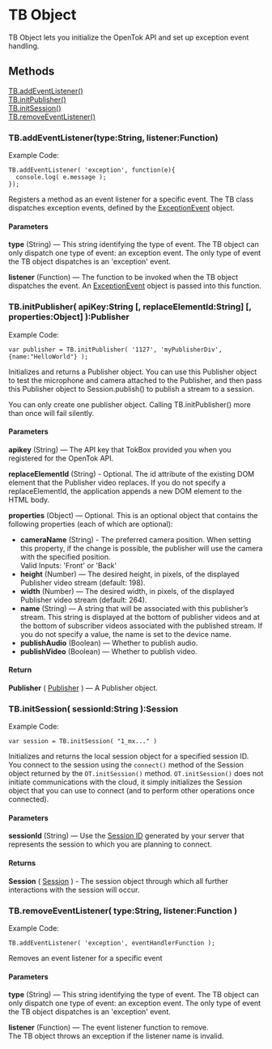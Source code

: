 # TB Object

TB Object lets you initialize the OpenTok API and set up exception event handling.

## Methods

[TB.addEventListener()](#addEventListener)  
[TB.initPublisher()](#initPublisher)  
[TB.initSession()](#initSession)  
[TB.removeEventListener()](#removeEventListener)  



<a name="addEventListener"></a>
### TB.addEventListener(type:String, listener:Function)

Example Code:  
```
TB.addEventListener( 'exception', function(e){
  console.log( e.message );
});
```

Registers a method as an event listener for a specific event. The TB class dispatches exception events, defined by the
[ExceptionEvent](exceptionEvent.md) object.

#### Parameters

**type** (String) — This string identifying the type of event. The TB object can only dispatch one type of event: an exception event. The only type of event the TB object dispatches is an 'exception' event.

**listener** (Function) — The function to be invoked when the TB object dispatches the event. An [ExceptionEvent](exceptionEvent.md) object is passed into this function.


<a name="initPublisher"></a>
### TB.initPublisher( apiKey:String [, replaceElementId:String] [, properties:Object] ):Publisher

Example Code:  
```
var publisher = TB.initPublisher( '1127', 'myPublisherDiv', {name:"HelloWorld"} );
```

Initializes and returns a Publisher object. You can use this Publisher object to test the microphone and camera attached to the Publisher, and then pass this Publisher object to Session.publish() to publish a stream to a session.

You can only create one publisher object. Calling TB.initPublisher() more than once will fail silently.

#### Parameters

**apikey** (String) — The API key that TokBox provided you when you registered for the OpenTok API.

**replaceElementId** (String) - Optional. The id attribute of the existing DOM element that the Publisher video replaces. If you do not specify a replaceElementId, the application appends a new DOM element to the HTML body. 

**properties** (Object) — Optional. This is an optional object that contains the following properties (each of which are optional):

* **cameraName** (String) - The preferred camera position. When setting this property, if the change is possible, the publisher will use the camera with the specified position.  
Valid Inputs: 'Front' or 'Back'
* **height** (Number) — The desired height, in pixels, of the displayed Publisher video stream (default: 198). 
* **width** (Number) — The desired width, in pixels, of the displayed Publisher video stream (default: 264). 
* **name** (String) — A string that will be associated with this publisher’s stream. This string is displayed at the bottom of publisher videos and at the bottom of subscriber videos associated with the published stream. If you do not specify a value, the name is set to the device name.
* **publishAudio** (Boolean) — Whether to publish audio.
* **publishVideo** (Boolean) — Whether to publish video.


#### Return

**Publisher** ( [Publisher](publisher.md) ) — A Publisher object.


<a name="initSession"></a>
### TB.initSession( sessionId:String ):Session

Example Code:  
```
var session = TB.initSession( "1_mx..." )
```

Initializes and returns the local session object for a specified session ID.  
You connect to the session using the `connect()` method of the Session object returned by the `OT.initSession()` method. `OT.initSession()` does not initiate communications with the cloud, it simply initializes the Session object that you can use to connect (and to perform other operations once connected).

#### Parameters

**sessionId** (String) — Use the [Session ID](http://www.tokbox.com/opentok/docs/concepts/session_creation.html) generated by your server that represents the session to which you are planning to connect.  

#### Returns

**Session** ( [Session](session.md) ) - The session object through which all further interactions with the session will occur.


<a name="removeEventListener"></a>
### TB.removeEventListener( type:String, listener:Function )  

Example Code:  
```
TB.addEventListener( 'exception', eventHandlerFunction );
```

Removes an event listener for a specific event  

#### Parameters

**type** (String) — This string identifying the type of event. The TB object can only dispatch one type of event: an exception event. The only type of event the TB object dispatches is an 'exception' event.

**listener** (Function) — The event listener function to remove.  
The TB object throws an exception if the listener name is invalid.  
